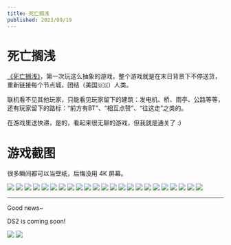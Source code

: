 ```yaml
---
title: 死亡搁浅
published: 2023/09/19
---
```


# 死亡搁浅

[《死亡搁浅》](https://baike.baidu.com/item/%E6%AD%BB%E4%BA%A1%E6%90%81%E6%B5%85/19778995)，第一次玩这么抽象的游戏，整个游戏就是在末日背景下不停送货，重新链接每个节点城，团结（美国🇺🇸）人类。

联机看不见其他玩家，只能看见玩家留下的建筑：发电机、桥、雨亭、公路等等，还有玩家留下的路标：“前方有BT”、“相互点赞”、“往这走”之类的。

在游戏里送快递，是的，看起来很无聊的游戏，但我就是通关了 :)

# 游戏截图

很多瞬间都可以当壁纸，后悔没用 4K 屏幕。

![](/imgs/2023/death-stranded/1-1.jpg)
![](/imgs/2023/death-stranded/1-2.jpg)
![](/imgs/2023/death-stranded/1-3.jpg)
![](/imgs/2023/death-stranded/2.jpg)
![](/imgs/2023/death-stranded/3.jpg)
![](/imgs/2023/death-stranded/4.jpg)
![](/imgs/2023/death-stranded/5.jpg)
![](/imgs/2023/death-stranded/6.jpg)
![](/imgs/2023/death-stranded/7.jpg)
![](/imgs/2023/death-stranded/8.jpg)
![](/imgs/2023/death-stranded/8-1.jpg)
![](/imgs/2023/death-stranded/8-2.jpg)
![](/imgs/2023/death-stranded/9.jpg)
![](/imgs/2023/death-stranded/10.jpg)
![](/imgs/2023/death-stranded/11.jpeg")
![](/imgs/2023/death-stranded/12.jpg)
![](/imgs/2023/death-stranded/13.jpg)
![](/imgs/2023/death-stranded/14.jpg)
![](/imgs/2023/death-stranded/15.jpg)
![](/imgs/2023/death-stranded/16.jpg)
![](/imgs/2023/death-stranded/16-1.jpg)
![](/imgs/2023/death-stranded/17.jpg)
![](/imgs/2023/death-stranded/18.jpg)

***

Good news~

DS2 is coming soon!

![](/imgs/2023/death-stranded/ds2-1.jpg)
![](/imgs/2023/death-stranded/ds2-2.jpg)